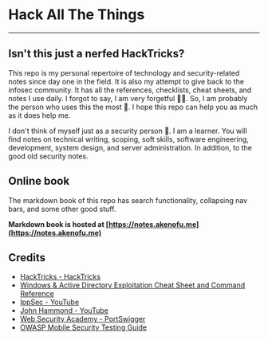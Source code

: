 # Hack All The Things
***
## Isn't this just a nerfed HackTricks?
This repo is my personal repertoire of technology and security-related notes since day one in the field. It is also my attempt to give back to the infosec community. It has all the references, checklists, cheat sheets, and notes I use daily. I forgot to say, I am very forgetful 🙋‍♂️. So, I am probably the person who uses this the most 👀. I hope this repo can help you as much as it does help me. 

I don't think of myself just as a security person 🦝. I am a learner. You will find notes on technical writing, scoping, soft skills, software engineering, development, system design, and server administration. In addition, to the good old security notes.

## Online book  
The markdown book of this repo has search functionality, collapsing nav bars, and some other good stuff.

**Markdown book is hosted at [https://notes.akenofu.me](https://notes.akenofu.me)**

## Credits
- [HackTricks - HackTricks](https://book.hacktricks.xyz/)
- [Windows & Active Directory Exploitation Cheat Sheet and Command Reference](https://casvancooten.com/posts/2020/11/windows-active-directory-exploitation-cheat-sheet-and-command-reference/)
- [IppSec - YouTube](https://www.youtube.com/channel/UCa6eh7gCkpPo5XXUDfygQQA)
- [John Hammond - YouTube](https://www.youtube.com/channel/UCVeW9qkBjo3zosnqUbG7CFw)
- [Web Security Academy - PortSwigger](https://portswigger.net/web-security/dashboard)
- [OWASP Mobile Security Testing Guide](https://owasp.org/www-project-mobile-security-testing-guide/)